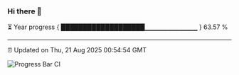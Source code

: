 ### Hi there 👋

⏳ Year progress { ███████████████████▁▁▁▁▁▁▁▁▁▁▁ } 63.57 %

---

⏰ Updated on Thu, 21 Aug 2025 00:54:54 GMT

![Progress Bar CI](https://github.com/Shyam-Makwana/GitHub-Actions-Demo/workflows/Progress%20Bar%20CI/badge.svg)
